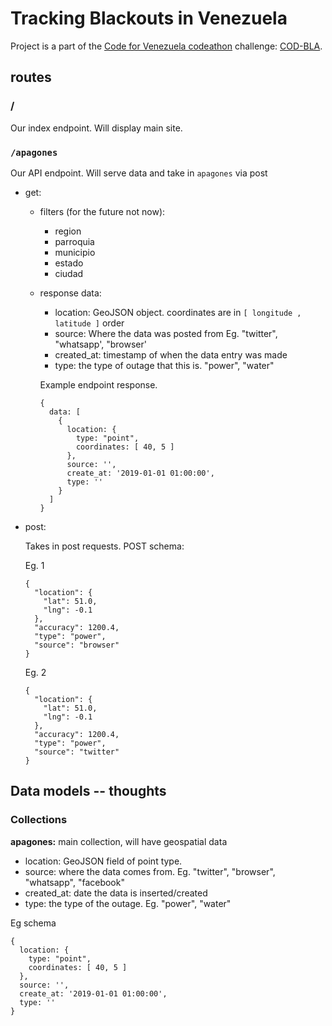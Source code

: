 # Tracking Blackouts in Venezuela

Project is a part of the [Code for Venezuela codeathon](https://github.com/code-for-venezuela/2019-april-codeathon) challenge: [COD-BLA](https://github.com/code-for-venezuela/2019-april-codeathon/tree/master/challenges/COD-BLA).

## routes

### /

Our index endpoint. Will display main site.

### `/apagones`

Our API endpoint. Will serve data and take in `apagones` via post

- get:

  - filters (for the future not now):
    - region
    - parroquia
    - municipio
    - estado
    - ciudad

  - response data:

    - location: GeoJSON object. coordinates are in `[ longitude , latitude ]` order
    - source: Where the data was posted from Eg. "twitter", "whatsapp', "browser'
    - created_at: timestamp of when the data entry was made
    - type: the type of outage that this is. "power", "water"

    Example endpoint response.

    ```
    {
      data: [
        {
          location: {
            type: "point",
            coordinates: [ 40, 5 ]
          },
          source: '',
          create_at: '2019-01-01 01:00:00',
          type: ''
        }
      ]
    }
    ```

- post:
  
  Takes in post requests. POST schema:

  Eg. 1
  ```
  {
    "location": {
      "lat": 51.0,
      "lng": -0.1
    },
    "accuracy": 1200.4,
    "type": "power",
    "source": "browser"
  }
  ```

  Eg. 2
  ```
  {
    "location": {
      "lat": 51.0,
      "lng": -0.1
    },
    "accuracy": 1200.4,
    "type": "power",
    "source": "twitter"
  }
  ```

## Data models -- thoughts

### Collections

__apagones:__ main collection, will have geospatial data

- location: GeoJSON field of point type.
- source: where the data comes from. Eg. "twitter", "browser", "whatsapp", "facebook"
- created_at: date the data is inserted/created
- type: the type of the outage. Eg. "power", "water"

Eg schema

```
{
  location: {
    type: "point",
    coordinates: [ 40, 5 ]
  },
  source: '',
  create_at: '2019-01-01 01:00:00',
  type: ''
}
```
